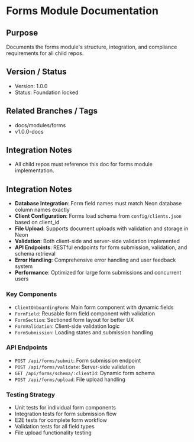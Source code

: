 # Forms Module Documentation

## Purpose

Documents the forms module's structure, integration, and compliance requirements for all child repos.

## Version / Status

- Version: 1.0.0
- Status: Foundation locked

## Related Branches / Tags

- docs/modules/forms
- v1.0.0-docs

## Integration Notes

- All child repos must reference this doc for forms module implementation.

## Integration Notes

- **Database Integration**: Form field names must match Neon database column names exactly
- **Client Configuration**: Forms load schema from `config/clients.json` based on client_id
- **File Upload**: Supports document uploads with validation and storage in Neon
- **Validation**: Both client-side and server-side validation implemented
- **API Endpoints**: RESTful endpoints for form submission, validation, and schema retrieval
- **Error Handling**: Comprehensive error handling and user feedback system
- **Performance**: Optimized for large form submissions and concurrent users

### Key Components

- `ClientOnboardingForm`: Main form component with dynamic fields
- `FormField`: Reusable form field component with validation
- `FormSection`: Sectioned form layout for better UX
- `FormValidation`: Client-side validation logic
- `FormSubmission`: Loading states and submission handling

### API Endpoints

- `POST /api/forms/submit`: Form submission endpoint
- `POST /api/forms/validate`: Server-side validation
- `GET /api/forms/schema/:clientId`: Dynamic form schema
- `POST /api/forms/upload`: File upload handling

### Testing Strategy

- Unit tests for individual form components
- Integration tests for form submission flow
- E2E tests for complete form workflow
- Validation tests for all field types
- File upload functionality testing

